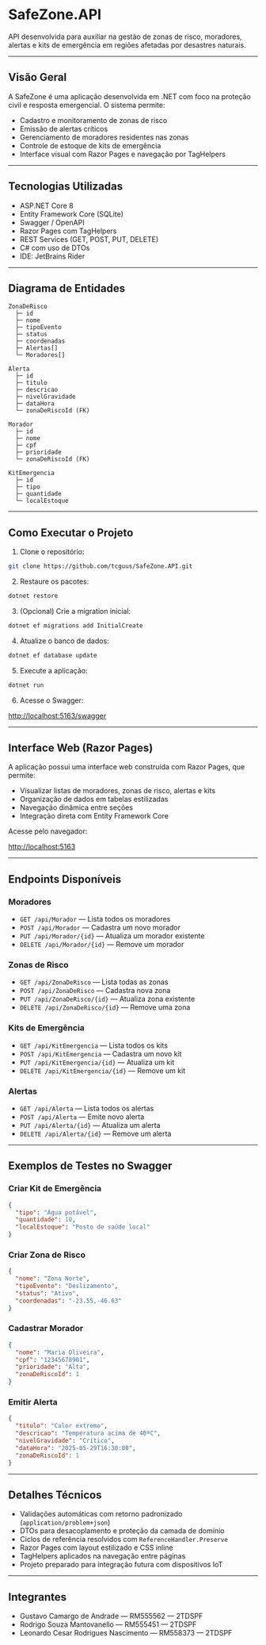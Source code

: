 # SafeZone.API

API desenvolvida para auxiliar na gestão de zonas de risco, moradores, alertas e kits de emergência em regiões afetadas por desastres naturais.

---

## Visão Geral

A SafeZone é uma aplicação desenvolvida em .NET com foco na proteção civil e resposta emergencial. O sistema permite:

* Cadastro e monitoramento de zonas de risco
* Emissão de alertas críticos
* Gerenciamento de moradores residentes nas zonas
* Controle de estoque de kits de emergência
* Interface visual com Razor Pages e navegação por TagHelpers

---

## Tecnologias Utilizadas

* ASP.NET Core 8
* Entity Framework Core (SQLite)
* Swagger / OpenAPI
* Razor Pages com TagHelpers
* REST Services (GET, POST, PUT, DELETE)
* C# com uso de DTOs
* IDE: JetBrains Rider

---

## Diagrama de Entidades

```
ZonaDeRisco
  ├─ id
  ├─ nome
  ├─ tipoEvento
  ├─ status
  ├─ coordenadas
  ├─ Alertas[]
  └─ Moradores[]

Alerta
  ├─ id
  ├─ titulo
  ├─ descricao
  ├─ nivelGravidade
  ├─ dataHora
  └─ zonaDeRiscoId (FK)

Morador
  ├─ id
  ├─ nome
  ├─ cpf
  ├─ prioridade
  └─ zonaDeRiscoId (FK)

KitEmergencia
  ├─ id
  ├─ tipo
  ├─ quantidade
  └─ localEstoque
```

---

## Como Executar o Projeto

1. Clone o repositório:

```bash
git clone https://github.com/tcguus/SafeZone.API.git
```

2. Restaure os pacotes:

```bash
dotnet restore
```

3. (Opcional) Crie a migration inicial:

```bash
dotnet ef migrations add InitialCreate
```

4. Atualize o banco de dados:

```bash
dotnet ef database update
```

5. Execute a aplicação:

```bash
dotnet run
```

6. Acesse o Swagger:

[http://localhost:5163/swagger](http://localhost:5163/swagger)

---

## Interface Web (Razor Pages)

A aplicação possui uma interface web construída com Razor Pages, que permite:

* Visualizar listas de moradores, zonas de risco, alertas e kits
* Organização de dados em tabelas estilizadas
* Navegação dinâmica entre seções
* Integração direta com Entity Framework Core

Acesse pelo navegador:

[http://localhost:5163](http://localhost:5163)

---

## Endpoints Disponíveis

### Moradores

* `GET /api/Morador` — Lista todos os moradores
* `POST /api/Morador` — Cadastra um novo morador
* `PUT /api/Morador/{id}` — Atualiza um morador existente
* `DELETE /api/Morador/{id}` — Remove um morador

### Zonas de Risco

* `GET /api/ZonaDeRisco` — Lista todas as zonas
* `POST /api/ZonaDeRisco` — Cadastra nova zona
* `PUT /api/ZonaDeRisco/{id}` — Atualiza zona existente
* `DELETE /api/ZonaDeRisco/{id}` — Remove uma zona

### Kits de Emergência

* `GET /api/KitEmergencia` — Lista todos os kits
* `POST /api/KitEmergencia` — Cadastra um novo kit
* `PUT /api/KitEmergencia/{id}` — Atualiza um kit
* `DELETE /api/KitEmergencia/{id}` — Remove um kit

### Alertas

* `GET /api/Alerta` — Lista todos os alertas
* `POST /api/Alerta` — Emite novo alerta
* `PUT /api/Alerta/{id}` — Atualiza um alerta
* `DELETE /api/Alerta/{id}` — Remove um alerta

---

## Exemplos de Testes no Swagger

### Criar Kit de Emergência

```json
{
  "tipo": "Água potável",
  "quantidade": 10,
  "localEstoque": "Posto de saúde local"
}
```

### Criar Zona de Risco

```json
{
  "nome": "Zona Norte",
  "tipoEvento": "Deslizamento",
  "status": "Ativo",
  "coordenadas": "-23.55,-46.63"
}
```

### Cadastrar Morador

```json
{
  "nome": "Maria Oliveira",
  "cpf": "12345678901",
  "prioridade": "Alta",
  "zonaDeRiscoId": 1
}
```

### Emitir Alerta

```json
{
  "titulo": "Calor extremo",
  "descricao": "Temperatura acima de 40ºC",
  "nivelGravidade": "Crítico",
  "dataHora": "2025-05-29T16:30:00",
  "zonaDeRiscoId": 1
}
```

---

## Detalhes Técnicos

* Validações automáticas com retorno padronizado (`application/problem+json`)
* DTOs para desacoplamento e proteção da camada de domínio
* Ciclos de referência resolvidos com `ReferenceHandler.Preserve`
* Razor Pages com layout estilizado e CSS inline
* TagHelpers aplicados na navegação entre páginas
* Projeto preparado para integração futura com dispositivos IoT

---

## Integrantes

* Gustavo Camargo de Andrade — RM555562 — 2TDSPF
* Rodrigo Souza Mantovanello — RM555451 — 2TDSPF
* Leonardo Cesar Rodrigues Nascimento — RM558373 — 2TDSPF
